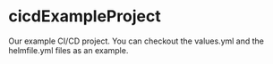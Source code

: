 # cicdExampleProject
Our example CI/CD project. 
You can checkout the values.yml and the helmfile.yml files as an example.
